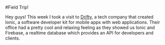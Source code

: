 #Field Trip!

Hey guys! This week I took a visit to [Drifty](http://drifty.com/), a tech company that created Ionic, a software developer kit for mobile apps with web applications. Their office had a pretty cool and relaxing feeling as they showed us Ionic and Firebase, a realtime database which provides an API for developers and clients.